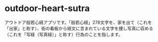 # outdoor-heart-sutra
アウトドア般若心経アプリです。「般若心経」278文字を、家を出て（これを「出家」と称す）、街の看板から経文に含まれている文字を捜し写真に収める（これを「写経（写真経）」と称す）行為のことを指します。
